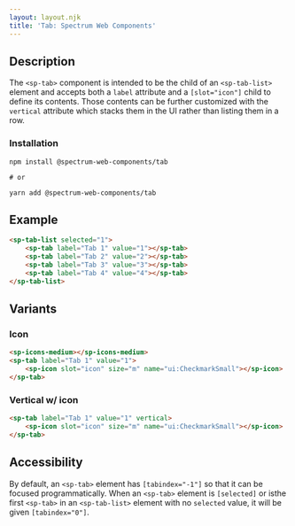 ```yaml
---
layout: layout.njk
title: 'Tab: Spectrum Web Components'
---
```

## Description

The `<sp-tab>` component is intended to be the child of an `<sp-tab-list>` element and accepts both a `label` attribute and a `[slot="icon"]` child to define its contents. Those contents can be further customized with the `vertical` attribute which stacks them in the UI rather than listing them in a row.

### Installation

```
npm install @spectrum-web-components/tab

# or

yarn add @spectrum-web-components/tab
```

## Example

```html
<sp-tab-list selected="1">
    <sp-tab label="Tab 1" value="1"></sp-tab>
    <sp-tab label="Tab 2" value="2"></sp-tab>
    <sp-tab label="Tab 3" value="3"></sp-tab>
    <sp-tab label="Tab 4" value="4"></sp-tab>
</sp-tab-list>
```

## Variants

### Icon

```html
<sp-icons-medium></sp-icons-medium>
<sp-tab label="Tab 1" value="1">
    <sp-icon slot="icon" size="m" name="ui:CheckmarkSmall"></sp-icon>
</sp-tab>
```

### Vertical w/ icon

```html
<sp-tab label="Tab 1" value="1" vertical>
    <sp-icon slot="icon" size="m" name="ui:CheckmarkSmall"></sp-icon>
</sp-tab>
```

## Accessibility

By default, an `<sp-tab>` element has `[tabindex="-1"]` so that it can be focused programmatically. When an `<sp-tab>` element is `[selected]` or isthe first `<sp-tab>` in an `<sp-tab-list>` element with no `selected` value, it will be given `[tabindex="0"]`.

